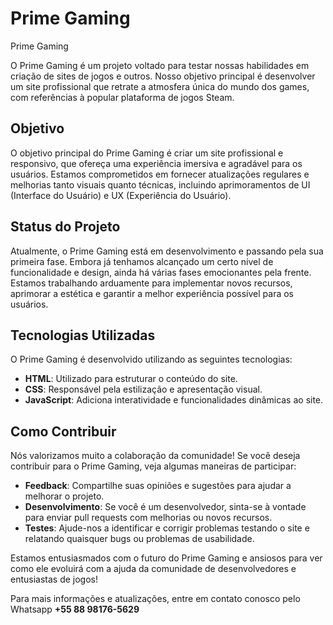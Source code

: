 # Prime Gaming

Prime Gaming

O Prime Gaming é um projeto voltado para testar nossas habilidades em criação de sites de jogos e outros. Nosso objetivo principal é desenvolver um site profissional que retrate a atmosfera única do mundo dos games, com referências à popular plataforma de jogos Steam.

## Objetivo

O objetivo principal do Prime Gaming é criar um site profissional e responsivo, que ofereça uma experiência imersiva e agradável para os usuários. Estamos comprometidos em fornecer atualizações regulares e melhorias tanto visuais quanto técnicas, incluindo aprimoramentos de UI (Interface do Usuário) e UX (Experiência do Usuário).

## Status do Projeto

Atualmente, o Prime Gaming está em desenvolvimento e passando pela sua primeira fase. Embora já tenhamos alcançado um certo nível de funcionalidade e design, ainda há várias fases emocionantes pela frente. Estamos trabalhando arduamente para implementar novos recursos, aprimorar a estética e garantir a melhor experiência possível para os usuários.

## Tecnologias Utilizadas

O Prime Gaming é desenvolvido utilizando as seguintes tecnologias:

- **HTML**: Utilizado para estruturar o conteúdo do site.
- **CSS**: Responsável pela estilização e apresentação visual.
- **JavaScript**: Adiciona interatividade e funcionalidades dinâmicas ao site.

## Como Contribuir

Nós valorizamos muito a colaboração da comunidade! Se você deseja contribuir para o Prime Gaming, veja algumas maneiras de participar:

- **Feedback**: Compartilhe suas opiniões e sugestões para ajudar a melhorar o projeto.
- **Desenvolvimento**: Se você é um desenvolvedor, sinta-se à vontade para enviar pull requests com melhorias ou novos recursos.
- **Testes**: Ajude-nos a identificar e corrigir problemas testando o site e relatando quaisquer bugs ou problemas de usabilidade.

Estamos entusiasmados com o futuro do Prime Gaming e ansiosos para ver como ele evoluirá com a ajuda da comunidade de desenvolvedores e entusiastas de jogos!

Para mais informações e atualizações, entre em contato conosco pelo Whatsapp  **+55 88 98176-5629**
